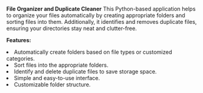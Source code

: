 **File Organizer and Duplicate Cleaner**
This Python-based application helps to organize your files automatically by creating appropriate folders and sorting files into them. Additionally, it identifies and removes duplicate files, ensuring your directories stay neat and clutter-free.

**Features:**
<li>Automatically create folders based on file types or customized categories.</li>
<li>Sort files into the appropriate folders.</li>
<li>Identify and delete duplicate files to save storage space.</li>
<li>Simple and easy-to-use interface.</li>
<li>Customizable folder structure.</li>
